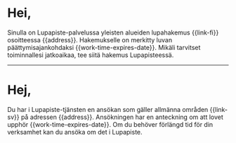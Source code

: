 # Hei,

Sinulla on Lupapiste-palvelussa yleisten alueiden lupahakemus {{link-fi}} osoitteessa {{address}}.
Hakemukselle on merkitty luvan p&auml;&auml;ttymisajankohdaksi {{work-time-expires-date}}.
Mik&auml;li tarvitset toiminnallesi jatkoaikaa, tee siit&auml; hakemus Lupapisteess&auml;.

---

# Hej,

Du har i Lupapiste-tj&auml;nsten en ans&ouml;kan som g&auml;ller allm&auml;nna omr&aring;den {{link-sv}} p&aring; adressen {{address}}.
Ans&ouml;kningen har en anteckning om att lovet upph&ouml;r {{work-time-expires-date}}.
Om du beh&ouml;ver f&ouml;rl&auml;ngd tid f&ouml;r din verksamhet kan du ans&ouml;ka om det i Lupapiste.

